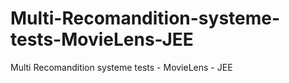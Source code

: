 # Multi-Recomandition-systeme-tests-MovieLens-JEE
Multi Recomandition systeme tests - MovieLens - JEE
